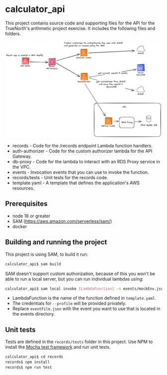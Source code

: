 # calculator_api

This project contains source code and supporting files for the API for the TrueNorth's arithmetic project exercise. It includes the following files and folders.

![Lambdas architecture diagram](./calculator-architecture.png)

- records - Code for the /records endpoint Lambda function handlers.
- auth-authorizer - Code for the custom authorizer lambda for the API Gateway.
- db-proxy - Code for the lambda to interact with an RDS Proxy service in the VPC.
- events - Invocation events that you can use to invoke the function.
- records/tests - Unit tests for the records code. 
- template.yaml - A template that defines the application's AWS resources.

## Prerequisites
- node 18 or greater
- SAM (https://aws.amazon.com/serverless/sam/)
- docker

## Building and running the project
This project is using SAM, to build it run:
```bash
calculator_api$ sam build
```
SAM doesn't support custom authorization, because of this you won't be able to run a local server, but you can run individual lambdas using:
```bash
calculator_api$ sam local invoke [LambdaFunction] -n events/mockEnv.json --event [eventFile.json] --profile [profile]
```
- LambdaFunction is the name of the function defined in `template.yaml`.
- The credentials for `--profile` will be provided privately.
- Replace `eventFile.json` with the event you want to use that is located in the events directory.

## Unit tests
Tests are defined in the `records/tests` folder in this project. Use NPM to install the [Mocha test framework](https://mochajs.org/) and run unit tests.

```bash
calculator_api$ cd records
records$ npm install
records$ npm run test
```
